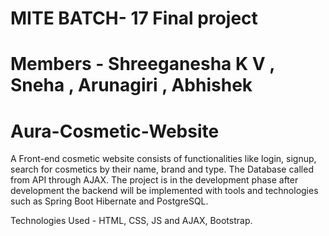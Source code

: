 # MITE  BATCH- 17 Final project
# Members - Shreeganesha K V , Sneha , Arunagiri , Abhishek 
# Aura-Cosmetic-Website
A Front-end cosmetic website consists of functionalities like login, signup, search for cosmetics by their name, brand and type.
The Database called from API through AJAX. 
The project is in the development phase after development the backend will be implemented with tools and technologies such as Spring Boot Hibernate and PostgreSQL.

 Technologies Used - HTML, CSS, JS and AJAX, Bootstrap.  
